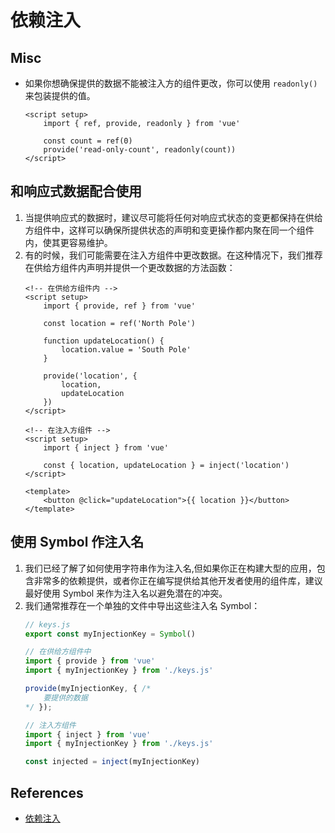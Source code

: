# 依赖注入


## Misc
* 如果你想确保提供的数据不能被注入方的组件更改，你可以使用 `readonly()` 来包装提供的值。
    ```vue
    <script setup>
        import { ref, provide, readonly } from 'vue'

        const count = ref(0)
        provide('read-only-count', readonly(count))
    </script>
    ```


## 和响应式数据配合使用​
1. 当提供响应式的数据时，建议尽可能将任何对响应式状态的变更都保持在供给方组件中，这样可以确保所提供状态的声明和变更操作都内聚在同一个组件内，使其更容易维护。
2. 有的时候，我们可能需要在注入方组件中更改数据。在这种情况下，我们推荐在供给方组件内声明并提供一个更改数据的方法函数：
    ```vue
    <!-- 在供给方组件内 -->
    <script setup>
        import { provide, ref } from 'vue'

        const location = ref('North Pole')

        function updateLocation() {
            location.value = 'South Pole'
        }

        provide('location', {
            location,
            updateLocation
        })
    </script>
    ```
    ```vue
    <!-- 在注入方组件 -->
    <script setup>
        import { inject } from 'vue'

        const { location, updateLocation } = inject('location')
    </script>

    <template>
        <button @click="updateLocation">{{ location }}</button>
    </template>
    ```


## 使用 Symbol 作注入名​
1. 我们已经了解了如何使用字符串作为注入名,但如果你正在构建大型的应用，包含非常多的依赖提供，或者你正在编写提供给其他开发者使用的组件库，建议最好使用 Symbol 来作为注入名以避免潜在的冲突。
2. 我们通常推荐在一个单独的文件中导出这些注入名 Symbol：
    ```js
    // keys.js
    export const myInjectionKey = Symbol()
    ```
    ```js
    // 在供给方组件中
    import { provide } from 'vue'
    import { myInjectionKey } from './keys.js'

    provide(myInjectionKey, { /*
        要提供的数据
    */ });
    ```
    ```js
    // 注入方组件
    import { inject } from 'vue'
    import { myInjectionKey } from './keys.js'

    const injected = inject(myInjectionKey)
    ```


## References
* [依赖注入](https://cn.vuejs.org/guide/components/provide-inject.html)